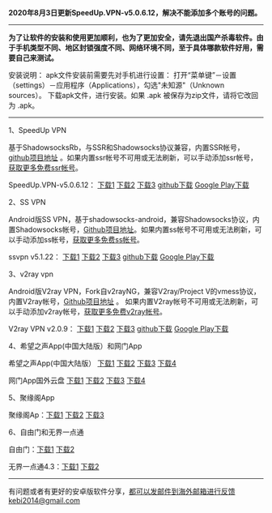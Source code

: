 **2020年8月3日更新SpeedUp.VPN-v5.0.6.12，解决不能添加多个账号的问题。**

***

**为了让软件的安装和使用更加顺利，也为了更加安全，请先退出国产杀毒软件。由于手机类型不同、地区封锁强度不同、网络环境不同，至于具体哪款软件好用，需要自己来测试。**

安装说明：
apk文件安装前需要先对手机进行设置： 打开“菜单键”－设置（settings）－应用程序（Applications），勾选"未知源"（Unknown sources）。
下载apk文件，进行安装。如果 .apk 被保存为zip文件，请将它改回为 .apk。

***

1、SpeedUp VPN

基于ShadowsocksRb，与SSR和Shadowsocks协议兼容，内置SSR帐号，[github项目地址](https://github.com/bannedbook/SpeedUp.VPN/releases) 。如果内置ssr帐号不可用或无法刷新，可以手动添加ssr帐号，[获取更多免费ssr帐号](https://github.com/Alvin9999/new-pac/wiki/ss%E5%85%8D%E8%B4%B9%E8%B4%A6%E5%8F%B7)。

SpeedUp.VPN-v5.0.6.12：
[下载1](http://45.88.43.37/SpeedUp.VPN-v5.0.6.12.apk) 
[下载2](http://89.163.224.142/SpeedUp.VPN-v5.0.6.12.apk) 
[下载3](http://173.0.55.67/html/202081/SpeedUp.VPN-v5.0.6.12.apk) 
[github下载](https://github.com/bannedbook/SpeedUp.VPN/releases/download/v5.0.6.12/SpeedUp.VPN-v5.0.6.12.apk) 
[Google Play下载](https://play.google.com/store/apps/details?id=free.ssr.proxy.SpeedUp.VPN) 

2、SS VPN

Android版SS VPN，基于shadowsocks-android，兼容Shadowsocks协议，内置Shadowsocks帐号，[Github项目地址](https://github.com/bannedbook/ssvpn/releases)。如果内置ss帐号不可用或无法刷新，可以手动添加ss帐号，[获取更多免费ss帐号](https://github.com/Alvin9999/new-pac/wiki/ss%E5%85%8D%E8%B4%B9%E8%B4%A6%E5%8F%B7)。

ssvpn v5.1.22：
[下载1](http://45.88.43.37/ssvpn-v5.1.22.apk) 
[下载2](http://89.163.224.142/ssvpn-v5.1.22.apk) 
[下载3](http://173.0.55.67/html/202081/ssvpn-v5.1.22.apk) 
[github下载](https://github.com/bannedbook/ssvpn/releases/download/v5.1.22/android-ssvpn-universal-release.apk) 
[Google Play下载](https://play.google.com/store/apps/details?id=free.shadowsocks.proxy.VPN)


3、v2ray vpn

Android版V2ray VPN，Fork自v2rayNG，兼容V2ray/Project V的vmess协议，内置V2ray帐号，[Github项目地址](https://github.com/bannedbook/v2ray.vpn/releases) 。 如果内置V2ray帐号不可用或无法刷新，可以手动添加v2ray帐号，[获取更多免费v2ray帐号](https://github.com/Alvin9999/new-pac/wiki/v2ray%E5%85%8D%E8%B4%B9%E8%B4%A6%E5%8F%B7)。

V2ray VPN v2.0.9：
[下载1](http://45.88.43.37/v2ray.vpn-v2.0.9.apk) 
[下载2](http://89.163.224.142/v2ray.vpn-v2.0.9.apk) 
[下载3](http://173.0.55.67/html/202081/v2ray.vpn-v2.0.9.apk) 
[github下载](https://github.com/bannedbook/v2ray.vpn/releases/download/v2.0.9/v2ray.vpn-universal-release.apk) 
[Google Play下载](https://play.google.com/store/apps/details?id=free.shadowsocks.proxy.VPN)


4、希望之声App(中国大陆版）和网门App

希望之声App(中国大陆版） [下载1](https://x.co/ohope)  [下载2](http://45.88.43.37/oHopea.apk) [下载3](http://89.163.224.142/oHopea.apk)  [下载4](http://173.0.55.67/html/smallsoftware/oHopea.apk)

网门App国外云盘 [下载1](https://x.co/ogatea) [下载2](http://45.88.43.37/oGatea.apk)  [下载3](http://89.163.224.142/oGatea.apk)   [下载4](http://173.0.55.67/html/smallsoftware/oGatea.apk)

5、聚缘阁App

聚缘阁Ap：[下载1](http://45.88.43.37/jyg.apk) [下载2](http://89.163.224.142/jyg.apk) [下载3](http://173.0.55.67/html/smallsoftware/jyg.apk) 

6、自由门和无界一点通

自由门：[下载1](http://45.88.43.37/fgma.apk)
[下载2](http://173.0.55.67/html/smallsoftware/fgma.apk)

无界一点通4.3：[下载1](http://45.88.43.37/um4.1.apk) 
[下载2](http://173.0.55.67/html/smallsoftware/um4.1.apk) 


***

有问题或者有更好的安卓版软件分享，都可以发邮件到海外邮箱进行反馈kebi2014@gmail.com